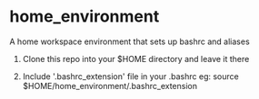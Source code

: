 # home_environment
A home workspace environment that sets up bashrc and aliases

1) Clone this repo into your $HOME directory and leave it there

2) Include '.bashrc_extension' file in your .bashrc
   eg:
     source $HOME/home_environment/.bashrc_extension




